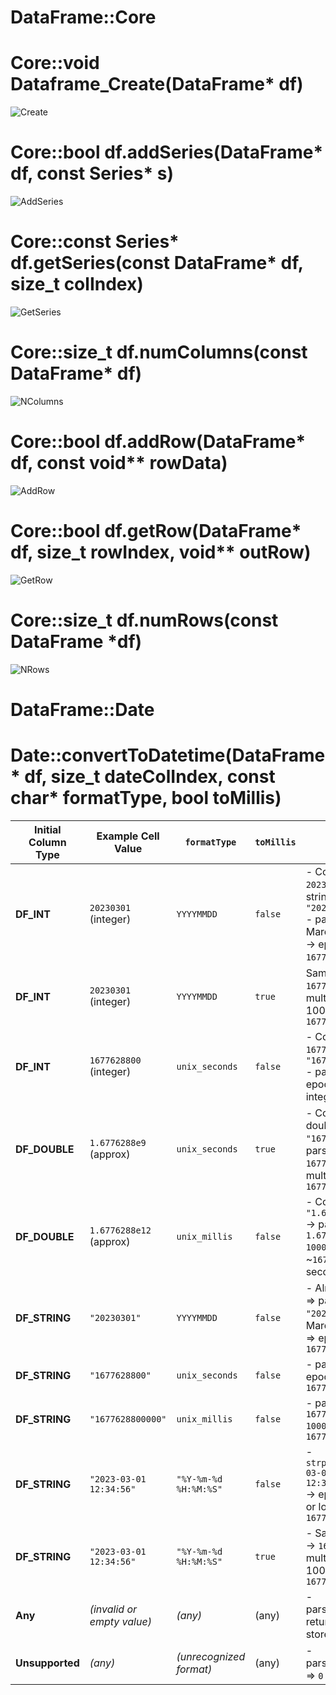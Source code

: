 # DataFrame::Core


# Core::void Dataframe_Create(DataFrame* df)
![Create](diagrams/Create.png "Create")


# Core::bool df.addSeries(DataFrame* df, const Series* s)

![AddSeries](diagrams/addSeries.png "AddSeries")



# Core::const Series* df.getSeries(const DataFrame* df, size_t colIndex)
![GetSeries](diagrams/GetSeries.png "GetSeries")


# Core::size_t df.numColumns(const DataFrame* df)
![NColumns](diagrams/NColumns.png "NColumns")



# Core::bool df.addRow(DataFrame* df, const void** rowData)
![AddRow](diagrams/AddRow.png "AddRow")



# Core::bool df.getRow(DataFrame* df, size_t rowIndex, void** outRow)
![GetRow](diagrams/GetRow.png "GetRow")


# Core::size_t df.numRows(const DataFrame *df)
![NRows](diagrams/NRows.png "NRows")




# DataFrame::Date

# Date::convertToDatetime(DataFrame* df, size_t dateColIndex, const char* formatType, bool toMillis)
| **Initial Column Type** | **Example Cell Value**                       | **`formatType`**               | **`toMillis`** | **Action**                                                                                               | **Final Column Type** | **Final Stored Value (DF_DATETIME)**                                       |
|-------------------------|----------------------------------------------|--------------------------------|---------------|-----------------------------------------------------------------------------------------------------------|------------------------|--------------------------------------------------------------------------------|
| **DF_INT**             | `20230301` (integer)                         | `YYYYMMDD`                     | `false`       | - Convert `20230301` → string: `"20230301"`<br/>- parse as March 1, 2023 → epoch (e.g. `1677628800`)      | **DF_DATETIME**       | `1677628800` (seconds since epoch)                                         |
| **DF_INT**             | `20230301` (integer)                         | `YYYYMMDD`                     | `true`        | Same parse => `1677628800` then multiply by 1000 → `1677628800000`                                       | **DF_DATETIME**       | `1677628800000` (milliseconds)                                             |
| **DF_INT**             | `1677628800` (integer)                       | `unix_seconds`                 | `false`       | - Convert `1677628800` → `"1677628800"`<br/>- parse as raw epoch → same integer                           | **DF_DATETIME**       | `1677628800`                                                                |
| **DF_DOUBLE**          | `1.6776288e9` (approx)                       | `unix_seconds`                 | `true`        | - Convert double to string `"1677628800"` → parse epoch => `1677628800` → multiply 1000 = `1677628800000` | **DF_DATETIME**       | `1677628800000`                                                              |
| **DF_DOUBLE**          | `1.6776288e12` (approx)                      | `unix_millis`                  | `false`       | - Convert `"1.6776288e12"` → parse → `1.6776288e12 / 1000` = ~`1677628800` seconds                        | **DF_DATETIME**       | `1677628800`                                                                |
| **DF_STRING**          | `"20230301"`                                 | `YYYYMMDD`                     | `false`       | - Already string => parse `"20230301"` → March 1, 2023 => epoch ~ `1677628800`                            | **DF_DATETIME**       | `1677628800`                                                                |
| **DF_STRING**          | `"1677628800"`                               | `unix_seconds`                 | `false`       | - parse as raw epoch => `1677628800`                                                                       | **DF_DATETIME**       | `1677628800`                                                                |
| **DF_STRING**          | `"1677628800000"`                            | `unix_millis`                  | `false`       | - parse => `1677628800000 / 1000` = `1677628800`                                                          | **DF_DATETIME**       | `1677628800`                                                                |
| **DF_STRING**          | `"2023-03-01 12:34:56"`                      | `"%Y-%m-%d %H:%M:%S"`          | `false`       | - `strptime("2023-03-01 12:34:56", ...)` → epoch (UTC or local) e.g. `1677673696`                          | **DF_DATETIME**       | `1677673696`                                                                |
| **DF_STRING**          | `"2023-03-01 12:34:56"`                      | `"%Y-%m-%d %H:%M:%S"`          | `true`        | - Same parse → `1677673696` → multiply by 1000 => `1677673696000`                                         | **DF_DATETIME**       | `1677673696000`                                                             |
| **Any**                | *(invalid or empty value)*                   | *(any)*                        | (any)         | - parseEpochSec returns `0` => store `0`                                                                  | **DF_DATETIME**       | `0` (1970-01-01 00:00:00)                                                  |
| **Unsupported**        | *(any)*                                     | *(unrecognized format)*        | (any)         | - parseEpochSec => `0` => final => `0`                                                                    | **DF_DATETIME**       | `0`                                                                          |
